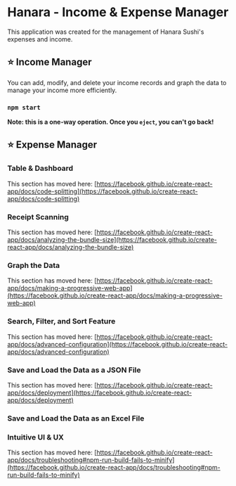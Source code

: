 # Hanara - Income & Expense Manager

This application was created for the management of Hanara Sushi's expenses and income.

## ⭐ Income Manager

You can add, modify, and delete your income records and graph the data to manage your income more efficiently.

### `npm start`

**Note: this is a one-way operation. Once you `eject`, you can't go back!**


## ⭐ Expense Manager

### Table & Dashboard 

This section has moved here: [https://facebook.github.io/create-react-app/docs/code-splitting](https://facebook.github.io/create-react-app/docs/code-splitting)

### Receipt Scanning

This section has moved here: [https://facebook.github.io/create-react-app/docs/analyzing-the-bundle-size](https://facebook.github.io/create-react-app/docs/analyzing-the-bundle-size)

### Graph the Data

This section has moved here: [https://facebook.github.io/create-react-app/docs/making-a-progressive-web-app](https://facebook.github.io/create-react-app/docs/making-a-progressive-web-app)

### Search, Filter, and Sort Feature

This section has moved here: [https://facebook.github.io/create-react-app/docs/advanced-configuration](https://facebook.github.io/create-react-app/docs/advanced-configuration)

### Save and Load the Data as a JSON File

This section has moved here: [https://facebook.github.io/create-react-app/docs/deployment](https://facebook.github.io/create-react-app/docs/deployment)

### Save and Load the Data as an Excel File

### Intuitive UI & UX

This section has moved here: [https://facebook.github.io/create-react-app/docs/troubleshooting#npm-run-build-fails-to-minify](https://facebook.github.io/create-react-app/docs/troubleshooting#npm-run-build-fails-to-minify)
